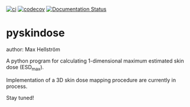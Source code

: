 [![ci](https://github.com/rvbCMTS/PySkinDose/actions/workflows/ci.yml/badge.svg)](https://github.com/rvbCMTS/PySkinDose/actions/workflows/ci.yml) [![codecov](https://codecov.io/gh/rvbCMTS/PySkinDose/branch/master/graph/badge.svg?token=2O32UO12V6)](https://codecov.io/gh/rvbCMTS/PySkinDose) [![Documentation Status](https://readthedocs.org/projects/pyskindose/badge/?version=latest)](http://pyskindose.readthedocs.io/en/latest/?badge=latest)

# pyskindose

author: Max Hellström

A python program for calculating 1-dimensional maximum estimated skin dose (ESD<sub>max</sub>).

Implementation of a 3D skin dose mapping procedure are currently in process.

Stay tuned!

